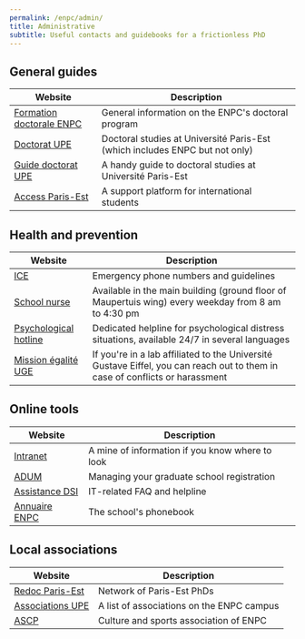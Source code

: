 ```yaml
---
permalink: /enpc/admin/
title: Administrative
subtitle: Useful contacts and guidebooks for a frictionless PhD
---
```


## General guides

| Website                                                                                                                          | Description                                                                 |
| -------------------------------------------------------------------------------------------------------------------------------- | --------------------------------------------------------------------------- |
| [Formation doctorale ENPC](https://www.ecoledesponts.fr/formation-doctorale)                                                     | General information on the ENPC's doctoral program                          |
| [Doctorat UPE](https://www.paris-est-sup.fr/doctorat/)                                                                           | Doctoral studies at Université Paris-Est (which includes ENPC but not only) |
| [Guide doctorat UPE](https://www.paris-est-sup.fr/fileadmin/Fichiers/UPE/Doctorat/Documents/Guide_doctorant_2020-2021_light.pdf) | A handy guide to doctoral studies at Université Paris-Est                   |
| [Access Paris-Est](https://access.ciup.fr/en/accss-paris-est/)                                                                   | A support platform for international students                               |

## Health and prevention

| Website                                                                                                                                    | Description                                                                                                                  |
| ------------------------------------------------------------------------------------------------------------------------------------------ | ---------------------------------------------------------------------------------------------------------------------------- |
| [ICE](https://intranet-enpc-fr.extranet.enpc.fr/sg/hygiene-et-securite/consignes-generales-de-securite.html)                               | Emergency phone numbers and guidelines                                                                                       |
| <a href="mailto:stephanie.le-thuaut@enpc.fr">School nurse</a>                                                                              | Available in the main building (ground floor of Maupertuis wing) every weekday from 8 am to 4:30 pm                          |
| [Psychological hotline](https://intranet-enpc-fr.extranet.enpc.fr/sg/hygiene-et-securite/cellule-decoute-et-de-soutien-psychologique.html) | Dedicated helpline for psychological distress situations, available 24/7 in several languages                                |
| [Mission égalité UGE](https://mission-egalite.univ-gustave-eiffel.fr/)                                                                     | If you're in a lab affiliated to the Université Gustave Eiffel, you can reach out to them in case of conflicts or harassment |

## Online tools

| Website                                                               | Description                                     |
| --------------------------------------------------------------------- | ----------------------------------------------- |
| [Intranet](http://extranet.enpc.fr/login?url=http://intranet.enpc.fr) | A mine of information if you know where to look |
| [ADUM](https://www.adum.fr/)                                          | Managing your graduate school registration      |
| [Assistance DSI](https://assistance.enpc.fr/)                         | IT-related FAQ and helpline                     |
| [Annuaire ENPC](https://annuaire.enpc.fr/search)                      | The school's phonebook                          |

## Local associations

| Website                                                               | Description                               |
| --------------------------------------------------------------------- | ----------------------------------------- |
| [Redoc Paris-Est](https://redocparisest.wordpress.com/)               | Network of Paris-Est PhDs                 |
| [Associations UPE](https://www.paris-est-sup.fr/campus/associations/) | A list of associations on the ENPC campus |
| [ASCP](http://www.ascp-ponts.fr/)                                     | Culture and sports association of ENPC    |
